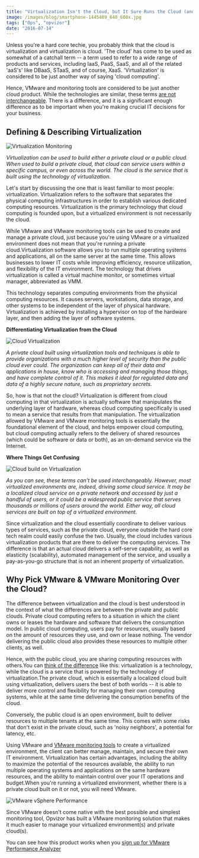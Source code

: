 ```yaml
---
title: "Virtualization Isn't the Cloud, but It Sure Runs the Cloud (and VMware Monitoring Tools Help)"
image: /images/blog/smartphone-1445489_640_600x.jpg
tags: ["Ops", "opvizor"]
date: "2016-07-14"
---
```


Unless you're a hard core techie, you probably think that the cloud is virtualization and virtualization is cloud. 'The cloud' has come to be used as somewhat of a catchall term -- a term used to refer to a wide range of products and services, including IaaS, PaaS, SaaS, and all of the related 'aaS's' like DBaaS, STaaS, and of course, XaaS. 'Virtualization' is considered to be just another way of saying 'cloud computing'. 

Hence, VMware and monitoring tools are considered to be just another cloud product. While the technologies are similar, these terms [are not interchangeable](http://www.businessnewsdaily.com/5791-virtualization-vs-cloud-computing.html). There is a difference, and it is a significant enough difference as to be important when you're making crucial IT decisions for your business. 

## **Defining & Describing Virtualization**

![Virtualization Monitoring](/images/blog/smartphone-1445489_640_600x.jpg)

_Virtualization can be used to build either a private cloud or a public cloud. When used to build a private cloud, that cloud can service users within a specific campus, or even across the world. The cloud is the service that is built using the technology of virtualization._

Let's start by discussing the one that is least familiar to most people: virtualization. Virtualization refers to the software that separates the physical computing infrastructures in order to establish various dedicated computing resources. Virtualization is the primary technology that cloud computing is founded upon, but a virtualized environment is not necessarily the cloud. 

While VMware and VMware monitoring tools can be used to create and manage a private cloud, just because you're using VMware or a virtualized environment does not mean that you're running a private cloud.Virtualization software allows you to run multiple operating systems and applications, all on the same server at the same time. This allows businesses to lower IT costs while improving efficiency, resource utilization, and flexibility of the IT environment. The technology that drives virtualization is called a virtual machine monitor, or sometimes virtual manager, abbreviated as VMM. 

This technology separates computing environments from the physical computing resources. It causes servers, workstations, data storage, and other systems to be independent of the layer of physical hardware. Virtualization is achieved by installing a hypervisor on top of the hardware layer, and then adding the layer of software systems. 

**Differentiating Virtualization from the Cloud**

![Cloud Virtualization](/images/blog/security-574079_640_600x.jpg)

_A private cloud built using virtualization tools and techniques is able to provide organizations with a much higher level of security than the public cloud ever could. The organization can keep all of their data and applications in house, know who is accessing and managing those things, and have complete control of it. This makes it ideal for regulated data and data of a highly secure nature, such as proprietary secrets._ 

So, how is that not the cloud? Virtualization is different from cloud computing in that virtualization is actually software that manipulates the underlying layer of hardware, whereas cloud computing specifically is used to mean a service that results from that manipulation. The virtualization allowed by VMware and VMware monitoring tools is essentially the foundational element of the cloud, and helps empower cloud computing, but cloud computing actually refers to the delivery of shared resources (which could be software or data or both), as an on-demand service via the Internet. 

**Where Things Get Confusing**

![Cloud build on Virtualization](/images/blog/business-313569_640_600x.jpg)

_As you can see, these terms can't be used interchangeably. However, most virtualized environments are, indeed, driving some cloud service. It may be a localized cloud service on a private network and accessed by just a handful of users, or it could be a widespread public service that serves thousands or millions of users around the world. Either way, all cloud services are built on top of a virtualized environment._ 

Since virtualization and the cloud essentially coordinate to deliver various types of services, such as the private cloud, everyone outside the hard core tech realm could easily confuse the two. Usually, the cloud includes various virtualization products that are there to deliver the computing services. The difference is that an actual cloud delivers a self-serve capability, as well as elasticity (scalability), automated management of the service, and usually a pay-as-you-go structure that is not an inherent property of virtualization. 

## **Why Pick VMware & VMware Monitoring Over the Cloud?** 

The difference between virtualization and the cloud is best understood in the context of what the differences are between the private and public clouds. Private cloud computing refers to a situation in which the client owns or leases the hardware and software that delivers the consumption model. In public cloud computing, users pay for resources, usually based on the amount of resources they use, and own or lease nothing. The vendor delivering the public cloud also provides these resources to multiple other clients, as well. 

Hence, with the public cloud, you are sharing computing resources with others.You can [think of the difference](http://searchservervirtualization.techtarget.com/feature/Virtualization-vs-cloud-Lets-get-this-straight) like this: virtualization is a technology, while the cloud is a service that is powered by the technology of virtualization.The private cloud, which is essentially a localized cloud built using virtualization, delivers users the best of both worlds -- it is able to deliver more control and flexibility for managing their own computing systems, while at the same time delivering the consumption benefits of the cloud. 

Conversely, the public cloud is an open environment, built to deliver resources to multiple tenants at the same time. This comes with some risks that don't exist in the private cloud, such as 'noisy neighbors', a potential for latency, etc. 

Using VMware and [VMware monitoring tools](http://try.opvizor.com/perfanalyzer/) to create a virtualized environment, the client can better manage, maintain, and secure their own IT environment. Virtualization has certain advantages, including the ability to maximize the potential of the resources available, the ability to run multiple operating systems and applications on the same hardware resources, and the ability to maintain control over your IT operations and budget.When you're running a virtualized environment, whether there is a private cloud built on it or not, you will need VMware. 

![VMware vSphere Performance](/images/blog/vm_perfanalyzer-1.png)

Since VMware doesn't come native with the best possible and simplest monitoring tool, Opvizor has built a VMware monitoring solution that makes it much easier to manage your virtualized environment(s) and private cloud(s). 

You can see how this product works when you [sign up for VMware Performance Analyzer](http://try.opvizor.com/perfanalyzer/)
